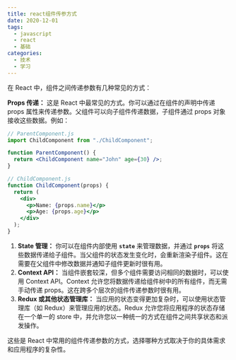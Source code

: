 ```yaml
---
title: react组件传参方式
date: 2020-12-01
tags:
  - javascript
  - react
  - 基础
categories:
  - 技术
  - 学习
---
```


在 React 中，组件之间传递参数有几种常见的方式：

**Props 传递：** 这是 React 中最常见的方式。你可以通过在组件的声明中传递 props 属性来传递参数。父组件可以向子组件传递数据，子组件通过 props 对象接收这些数据。例如：

```jsx
// ParentComponent.js
import ChildComponent from "./ChildComponent";

function ParentComponent() {
  return <ChildComponent name="John" age={30} />;
}

// ChildComponent.js
function ChildComponent(props) {
  return (
    <div>
      <p>Name: {props.name}</p>
      <p>Age: {props.age}</p>
    </div>
  );
}
```

1. **State 管理：** 你可以在组件内部使用 **`state`** 来管理数据，并通过 **`props`** 将这些数据传递给子组件。当父组件的状态发生变化时，会重新渲染子组件。这在需要在父组件中修改数据并通知子组件更新时很有用。
2. **Context API：** 当组件嵌套较深，但多个组件需要访问相同的数据时，可以使用 Context API。Context 允许您将数据传递给组件树中的所有组件，而无需手动传递 props。这在跨多个层次的组件传递参数时很有用。
3. **Redux 或其他状态管理库：** 当应用的状态变得更加复杂时，可以使用状态管理库（如 Redux）来管理应用的状态。Redux 允许您将应用程序的状态存储在一个单一的 store 中，并允许您以一种统一的方式在组件之间共享状态和派发操作。

这些是 React 中常用的组件传递参数的方式，选择哪种方式取决于你的具体需求和应用程序的复杂性。
